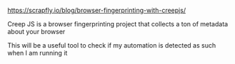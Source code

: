 
https://scrapfly.io/blog/browser-fingerprinting-with-creepjs/

Creep JS is a browser fingerprinting project that collects a ton of metadata about your browser

This will be a useful tool to check if my automation is detected as such when I am running it

